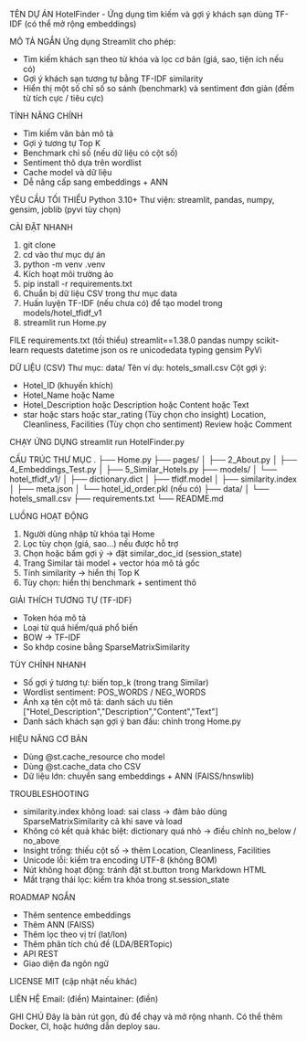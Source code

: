 TÊN DỰ ÁN
HotelFinder - Ứng dụng tìm kiếm và gợi ý khách sạn dùng TF-IDF (có thể mở rộng embeddings)

MÔ TẢ NGẮN
Ứng dụng Streamlit cho phép:
- Tìm kiếm khách sạn theo từ khóa và lọc cơ bản (giá, sao, tiện ích nếu có)
- Gợi ý khách sạn tương tự bằng TF-IDF similarity
- Hiển thị một số chỉ số so sánh (benchmark) và sentiment đơn giản (đếm từ tích cực / tiêu cực)

TÍNH NĂNG CHÍNH
- Tìm kiếm văn bản mô tả
- Gợi ý tương tự Top K
- Benchmark chỉ số (nếu dữ liệu có cột số)
- Sentiment thô dựa trên wordlist
- Cache model và dữ liệu
- Dễ nâng cấp sang embeddings + ANN

YÊU CẦU TỐI THIỂU
Python 3.10+
Thư viện: streamlit, pandas, numpy, gensim, joblib (pyvi tùy chọn)

CÀI ĐẶT NHANH
1. git clone <repo>
2. cd vào thư mục dự án
3. python -m venv .venv
4. Kích hoạt môi trường ảo
5. pip install -r requirements.txt
6. Chuẩn bị dữ liệu CSV trong thư mục data
7. Huấn luyện TF-IDF (nếu chưa có) để tạo model trong models/hotel_tfidf_v1
8. streamlit run Home.py

FILE requirements.txt (tối thiểu)
streamlit==1.38.0
pandas
numpy
scikit-learn
requests
datetime
json
os
re
unicodedata
typing
gensim
PyVi

DỮ LIỆU (CSV)
Thư mục: data/
Tên ví dụ: hotels_small.csv
Cột gợi ý:
- Hotel_ID (khuyến khích)
- Hotel_Name hoặc Name
- Hotel_Description hoặc Description hoặc Content hoặc Text
- star hoặc stars hoặc star_rating
(Tùy chọn cho insight) Location, Cleanliness, Facilities
(Tùy chọn cho sentiment) Review hoặc Comment


CHẠY ỨNG DỤNG
streamlit run HotelFinder.py

CẤU TRÚC THƯ MỤC
.
├── Home.py
├── pages/
│   ├── 2_About.py 
│   ├── 4_Embeddings_Test.py 
│   ├── 5_Similar_Hotels.py
├── models/
│   └── hotel_tfidf_v1/
│       ├── dictionary.dict
│       ├── tfidf.model
│       ├── similarity.index
│       ├── meta.json
│       └── hotel_id_order.pkl (nếu có)
├── data/
│   └── hotels_small.csv
├── requirements.txt
└── README.md

LUỒNG HOẠT ĐỘNG
1. Người dùng nhập từ khóa tại Home
2. Lọc tùy chọn (giá, sao...) nếu được hỗ trợ
3. Chọn hoặc bấm gợi ý → đặt similar_doc_id (session_state)
4. Trang Similar tải model + vector hóa mô tả gốc
5. Tính similarity → hiển thị Top K
6. Tùy chọn: hiển thị benchmark + sentiment thô

GIẢI THÍCH TƯƠNG TỰ (TF-IDF)
- Token hóa mô tả
- Loại từ quá hiếm/quá phổ biến
- BOW → TF-IDF
- So khớp cosine bằng SparseMatrixSimilarity

TÙY CHỈNH NHANH
- Số gợi ý tương tự: biến top_k (trong trang Similar)
- Wordlist sentiment: POS_WORDS / NEG_WORDS
- Ánh xạ tên cột mô tả: danh sách ưu tiên ["Hotel_Description","Description","Content","Text"]
- Danh sách khách sạn gợi ý ban đầu: chỉnh trong Home.py

HIỆU NĂNG CƠ BẢN
- Dùng @st.cache_resource cho model
- Dùng @st.cache_data cho CSV
- Dữ liệu lớn: chuyển sang embeddings + ANN (FAISS/hnswlib)

TROUBLESHOOTING
- similarity.index không load: sai class → đảm bảo dùng SparseMatrixSimilarity cả khi save và load
- Không có kết quả khác biệt: dictionary quá nhỏ → điều chỉnh no_below / no_above
- Insight trống: thiếu cột số → thêm Location, Cleanliness, Facilities
- Unicode lỗi: kiểm tra encoding UTF-8 (không BOM)
- Nút không hoạt động: tránh đặt st.button trong Markdown HTML
- Mất trạng thái lọc: kiểm tra khóa trong st.session_state

ROADMAP NGẮN
- Thêm sentence embeddings
- Thêm ANN (FAISS)
- Thêm lọc theo vị trí (lat/lon)
- Thêm phân tích chủ đề (LDA/BERTopic)
- API REST
- Giao diện đa ngôn ngữ

LICENSE
MIT (cập nhật nếu khác)

LIÊN HỆ
Email: (điền)
Maintainer: (điền)

GHI CHÚ
Đây là bản rút gọn, đủ để chạy và mở rộng nhanh. Có thể thêm Docker, CI, hoặc hướng dẫn deploy sau.